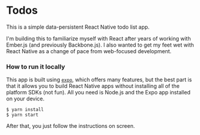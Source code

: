 # Todos

This is a simple data-persistent React Native todo list app.

I'm building this to familiarize myself with React after years of working with Ember.js (and previously Backbone.js). I also wanted to get my feet wet with React Native as a change of pace from web-focused development.

### How to run it locally

This app is built using [`expo`](https://expo.dev), which offers many features, but the best part is that it allows you to build React Native apps without installing all of the platform SDKs (not fun). All you need is Node.js and the Expo app installed on your device.

```
$ yarn install
$ yarn start
```

After that, you just follow the instructions on screen.

